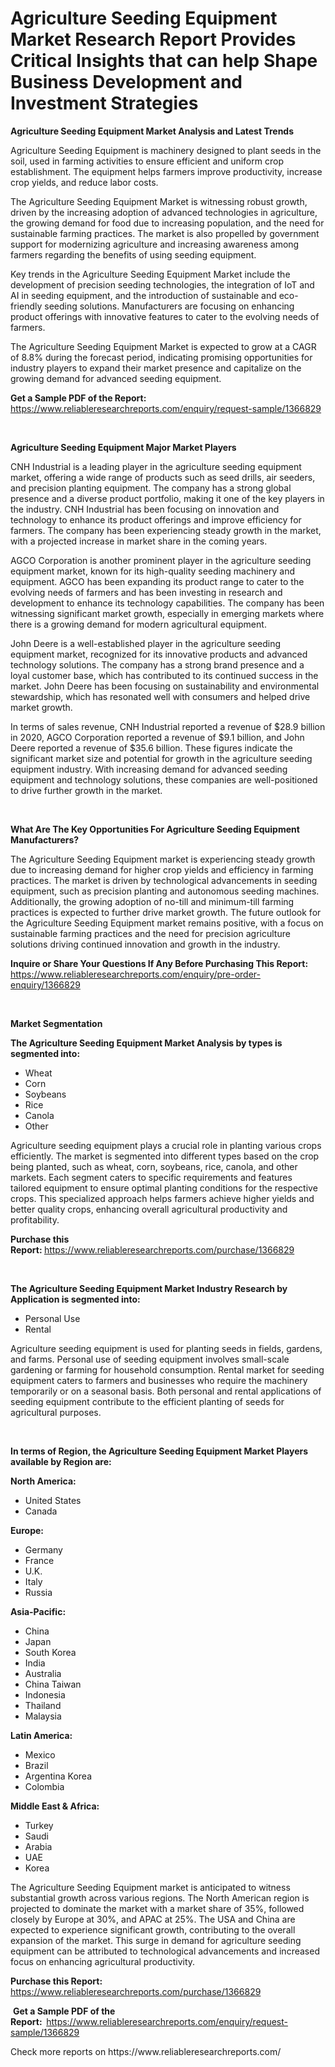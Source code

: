 <p><h1>Agriculture Seeding Equipment Market Research Report Provides Critical Insights that can help Shape Business Development and Investment Strategies</h1></p><p><strong>Agriculture Seeding Equipment Market Analysis and Latest Trends</strong></p>
<p><p>Agriculture Seeding Equipment is machinery designed to plant seeds in the soil, used in farming activities to ensure efficient and uniform crop establishment. The equipment helps farmers improve productivity, increase crop yields, and reduce labor costs.</p><p>The Agriculture Seeding Equipment Market is witnessing robust growth, driven by the increasing adoption of advanced technologies in agriculture, the growing demand for food due to increasing population, and the need for sustainable farming practices. The market is also propelled by government support for modernizing agriculture and increasing awareness among farmers regarding the benefits of using seeding equipment.</p><p>Key trends in the Agriculture Seeding Equipment Market include the development of precision seeding technologies, the integration of IoT and AI in seeding equipment, and the introduction of sustainable and eco-friendly seeding solutions. Manufacturers are focusing on enhancing product offerings with innovative features to cater to the evolving needs of farmers.</p><p>The Agriculture Seeding Equipment Market is expected to grow at a CAGR of 8.8% during the forecast period, indicating promising opportunities for industry players to expand their market presence and capitalize on the growing demand for advanced seeding equipment.</p></p>
<p><strong>Get a Sample PDF of the Report:&nbsp;</strong> <a href="https://www.reliableresearchreports.com/enquiry/request-sample/1366829">https://www.reliableresearchreports.com/enquiry/request-sample/1366829</a></p>
<p>&nbsp;</p>
<p><strong>Agriculture Seeding Equipment Major Market Players</strong></p>
<p><p>CNH Industrial is a leading player in the agriculture seeding equipment market, offering a wide range of products such as seed drills, air seeders, and precision planting equipment. The company has a strong global presence and a diverse product portfolio, making it one of the key players in the industry. CNH Industrial has been focusing on innovation and technology to enhance its product offerings and improve efficiency for farmers. The company has been experiencing steady growth in the market, with a projected increase in market share in the coming years.</p><p>AGCO Corporation is another prominent player in the agriculture seeding equipment market, known for its high-quality seeding machinery and equipment. AGCO has been expanding its product range to cater to the evolving needs of farmers and has been investing in research and development to enhance its technology capabilities. The company has been witnessing significant market growth, especially in emerging markets where there is a growing demand for modern agricultural equipment.</p><p>John Deere is a well-established player in the agriculture seeding equipment market, recognized for its innovative products and advanced technology solutions. The company has a strong brand presence and a loyal customer base, which has contributed to its continued success in the market. John Deere has been focusing on sustainability and environmental stewardship, which has resonated well with consumers and helped drive market growth.</p><p>In terms of sales revenue, CNH Industrial reported a revenue of $28.9 billion in 2020, AGCO Corporation reported a revenue of $9.1 billion, and John Deere reported a revenue of $35.6 billion. These figures indicate the significant market size and potential for growth in the agriculture seeding equipment industry. With increasing demand for advanced seeding equipment and technology solutions, these companies are well-positioned to drive further growth in the market.</p></p>
<p>&nbsp;</p>
<p><strong>What Are The Key Opportunities For Agriculture Seeding Equipment Manufacturers?</strong></p>
<p><p>The Agriculture Seeding Equipment market is experiencing steady growth due to increasing demand for higher crop yields and efficiency in farming practices. The market is driven by technological advancements in seeding equipment, such as precision planting and autonomous seeding machines. Additionally, the growing adoption of no-till and minimum-till farming practices is expected to further drive market growth. The future outlook for the Agriculture Seeding Equipment market remains positive, with a focus on sustainable farming practices and the need for precision agriculture solutions driving continued innovation and growth in the industry.</p></p>
<p><strong>Inquire or Share Your Questions If Any Before Purchasing This Report:</strong> <a href="https://www.reliableresearchreports.com/enquiry/pre-order-enquiry/1366829">https://www.reliableresearchreports.com/enquiry/pre-order-enquiry/1366829</a></p>
<p>&nbsp;</p>
<p><strong>Market Segmentation</strong></p>
<p><strong>The Agriculture Seeding Equipment Market Analysis by types is segmented into:</strong></p>
<p><ul><li>Wheat</li><li>Corn</li><li>Soybeans</li><li>Rice</li><li>Canola</li><li>Other</li></ul></p>
<p><p>Agriculture seeding equipment plays a crucial role in planting various crops efficiently. The market is segmented into different types based on the crop being planted, such as wheat, corn, soybeans, rice, canola, and other markets. Each segment caters to specific requirements and features tailored equipment to ensure optimal planting conditions for the respective crops. This specialized approach helps farmers achieve higher yields and better quality crops, enhancing overall agricultural productivity and profitability.</p></p>
<p><strong>Purchase this Report:&nbsp;</strong><a href="https://www.reliableresearchreports.com/purchase/1366829">https://www.reliableresearchreports.com/purchase/1366829</a></p>
<p>&nbsp;</p>
<p><strong>The Agriculture Seeding Equipment Market Industry Research by Application is segmented into:</strong></p>
<p><ul><li>Personal Use</li><li>Rental</li></ul></p>
<p><p>Agriculture seeding equipment is used for planting seeds in fields, gardens, and farms. Personal use of seeding equipment involves small-scale gardening or farming for household consumption. Rental market for seeding equipment caters to farmers and businesses who require the machinery temporarily or on a seasonal basis. Both personal and rental applications of seeding equipment contribute to the efficient planting of seeds for agricultural purposes.</p></p>
<p>&nbsp;</p>
<p><strong>In terms of Region, the Agriculture Seeding Equipment Market Players available by Region are:</strong></p>
<p>
    <p> <strong> North America: </strong>
        <ul>
            <li>United States</li>
            <li>Canada</li>
        </ul>
        </p> 
    <p> <strong> Europe: </strong>
        <ul>
            <li>Germany</li>
            <li>France</li>
            <li>U.K.</li>
            <li>Italy</li>
            <li>Russia</li>
        </ul>
        </p> 
    <p> <strong> Asia-Pacific: </strong>
        <ul>
            <li>China</li>
            <li>Japan</li>
            <li>South Korea</li>
            <li>India</li>
            <li>Australia</li>
            <li>China Taiwan</li>
            <li>Indonesia</li>
            <li>Thailand</li>
            <li>Malaysia</li>
        </ul>
        </p> 
    <p> <strong> Latin America: </strong>
        <ul>
            <li>Mexico</li>
            <li>Brazil</li>
            <li>Argentina Korea</li>
            <li>Colombia</li>
        </ul>
        </p> 
    <p> <strong> Middle East & Africa: </strong>
        <ul>
            <li>Turkey</li>
            <li>Saudi</li>
            <li>Arabia</li>
            <li>UAE</li>
            <li>Korea</li>
        </ul>
    </p>
    </p>
<p><p>The Agriculture Seeding Equipment market is anticipated to witness substantial growth across various regions. The North American region is projected to dominate the market with a market share of 35%, followed closely by Europe at 30%, and APAC at 25%. The USA and China are expected to experience significant growth, contributing to the overall expansion of the market. This surge in demand for agriculture seeding equipment can be attributed to technological advancements and increased focus on enhancing agricultural productivity.</p></p>
<p><strong>Purchase this Report: </strong><a href="https://www.reliableresearchreports.com/purchase/1366829">https://www.reliableresearchreports.com/purchase/1366829</a></p>
<p>&nbsp;<strong>Get a Sample PDF of the Report:&nbsp;&nbsp;</strong><a href="https://www.reliableresearchreports.com/enquiry/request-sample/1366829">https://www.reliableresearchreports.com/enquiry/request-sample/1366829</a></p>
<p><strong></strong></p>
<p>Check more reports on https://www.reliableresearchreports.com/</p>